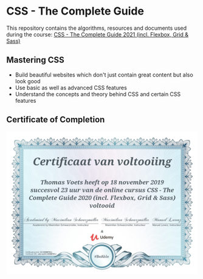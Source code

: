 # CSS - The Complete Guide

This repository contains the algorithms, resources and documents used during the course: [CSS - The Complete Guide 2021 (incl. Flexbox, Grid & Sass)](https://www.udemy.com/course/css-the-complete-guide-incl-flexbox-grid-sass/)

## Mastering CSS

-   Build beautiful websites which don't just contain great content but also look good
-   Use basic as well as advanced CSS features
-   Understand the concepts and theory behind CSS and certain CSS features

## Certificate of Completion

![Certificate of Completion](CertificateOfCompletion.jpg 'Certificate of Completion')
